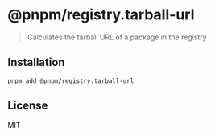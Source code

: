# @pnpm/registry.tarball-url

> Calculates the tarball URL of a package in the registry

## Installation

```
pnpm add @pnpm/registry.tarball-url
```

## License

MIT
